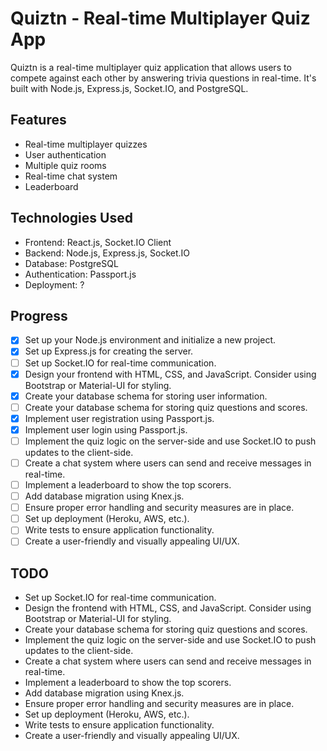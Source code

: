 # Quiztn - Real-time Multiplayer Quiz App

Quiztn is a real-time multiplayer quiz application that allows users to compete against each other by answering trivia questions in real-time. It's built with Node.js, Express.js, Socket.IO, and PostgreSQL.

## Features
- Real-time multiplayer quizzes
- User authentication
- Multiple quiz rooms
- Real-time chat system
- Leaderboard

## Technologies Used
- Frontend: React.js, Socket.IO Client
- Backend: Node.js, Express.js, Socket.IO
- Database: PostgreSQL
- Authentication: Passport.js
- Deployment: ?

## Progress
- [x] Set up your Node.js environment and initialize a new project.
- [x] Set up Express.js for creating the server.
- [ ] Set up Socket.IO for real-time communication.
- [x] Design your frontend with HTML, CSS, and JavaScript. Consider using Bootstrap or Material-UI for styling.
- [x] Create your database schema for storing user information.
- [ ] Create your database schema for storing quiz questions and scores.
- [x] Implement user registration using Passport.js.
- [x] Implement user login using Passport.js.
- [ ] Implement the quiz logic on the server-side and use Socket.IO to push updates to the client-side.
- [ ] Create a chat system where users can send and receive messages in real-time.
- [ ] Implement a leaderboard to show the top scorers.
- [ ] Add database migration using Knex.js.
- [ ] Ensure proper error handling and security measures are in place.
- [ ] Set up deployment (Heroku, AWS, etc.).
- [ ] Write tests to ensure application functionality.
- [ ] Create a user-friendly and visually appealing UI/UX.

## TODO
- Set up Socket.IO for real-time communication.
- Design the frontend with HTML, CSS, and JavaScript. Consider using Bootstrap or Material-UI for styling.
- Create your database schema for storing quiz questions and scores.
- Implement the quiz logic on the server-side and use Socket.IO to push updates to the client-side.
- Create a chat system where users can send and receive messages in real-time.
- Implement a leaderboard to show the top scorers.
- Add database migration using Knex.js.
- Ensure proper error handling and security measures are in place.
- Set up deployment (Heroku, AWS, etc.).
- Write tests to ensure application functionality.
- Create a user-friendly and visually appealing UI/UX.
